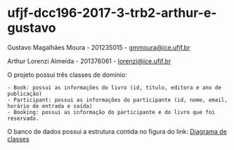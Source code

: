# ufjf-dcc196-2017-3-trb2-arthur-e-gustavo
Gustavo Magalhães Moura - 201235015 - gmmoura@ice.ufjf.br

Arthur Lorenzi Almeida - 201376061 - lorenzi@ice.ufjf.br

O projeto possui três classes de domínio:

    - Book: possui as informações do livro (id, título, editora e ano de publicação) 
    - Participant: possui as informações do participante (id, nome, email, horário de entrada e saída)
    - Booking: possui as informação do participante e do livro que foi reservado.

O banco de dados possui a estrutura contida no figura do link: [Diagrama de classes](diagrama.png)
